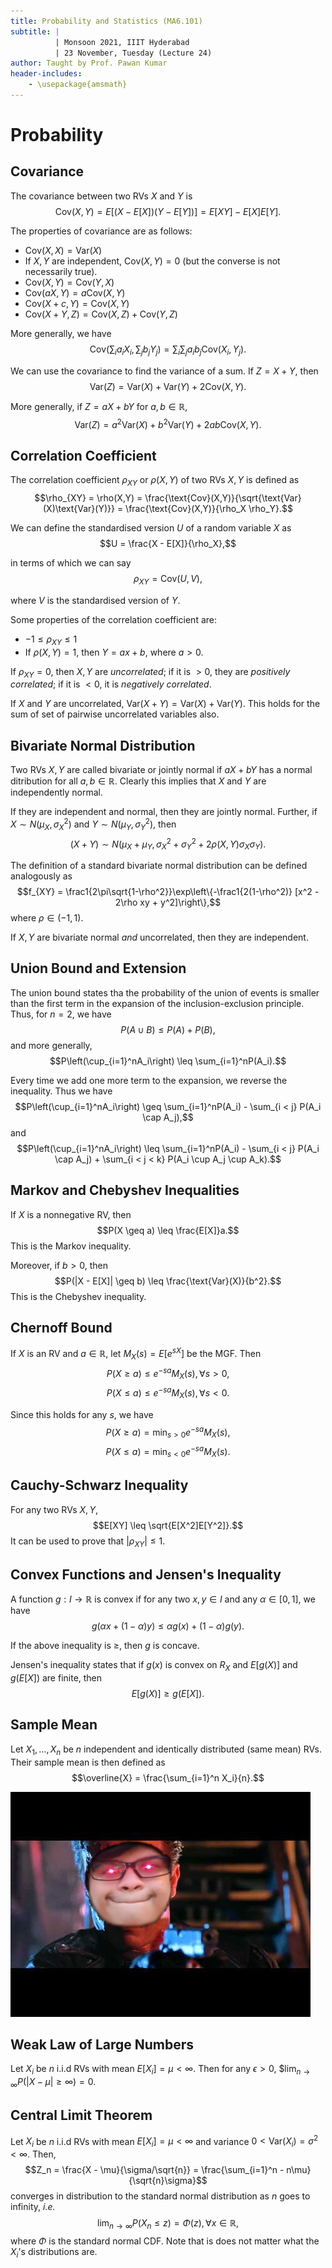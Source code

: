 ```yaml
---
title: Probability and Statistics (MA6.101)
subtitle: |
          | Monsoon 2021, IIIT Hyderabad
          | 23 November, Tuesday (Lecture 24)
author: Taught by Prof. Pawan Kumar
header-includes: 
    - \usepackage{amsmath}
---
```


# Probability
## Covariance
The covariance between two RVs $X$ and $Y$ is
$$\text{Cov}(X,Y) = E[(X - E[X])(Y - E[Y])] = E[XY] - E[X]E[Y].$$

The properties of covariance are as follows:

* $\text{Cov}(X,X) = \text{Var}(X)$
* If $X, Y$ are independent, $\text{Cov}(X,Y) = 0$ (but the converse is not necessarily true).
* $\text{Cov}(X,Y) = \text{Cov}(Y,X)$
* $\text{Cov}(aX,Y) = a\text{Cov}(X,Y)$
* $\text{Cov}(X + c, Y) = \text{Cov}(X,Y)$
* $\text{Cov}(X + Y, Z) = \text{Cov}(X,Z) + \text{Cov}(Y,Z)$

More generally, we have
$$\text{Cov}\left( \sum_i a_iX_i, \sum_j b_j Y_j \right) = \sum_i \sum_j a_ib_j\text{Cov}(X_i,Y_j).$$

We can use the covariance to find the variance of a sum. If $Z = X + Y$, then
$$\text{Var}(Z) = \text{Var}(X) + \text{Var}(Y) + 2\text{Cov}(X,Y).$$

More generally, if $Z = aX + bY$ for $a, b \in \mathbb{R}$,
$$\text{Var}(Z) = a^2\text{Var}(X) + b^2\text{Var}(Y) + 2ab\text{Cov}(X,Y).$$

## Correlation Coefficient
The correlation coefficient $\rho_{XY}$ or $\rho(X,Y)$ of two RVs $X, Y$ is defined as
$$\rho_{XY} = \rho(X,Y) = \frac{\text{Cov}(X,Y)}{\sqrt{\text{Var}(X)\text{Var}(Y)}} = \frac{\text{Cov}(X,Y)}{\rho_X \rho_Y}.$$

We can define the standardised version $U$ of a random variable $X$ as
$$U = \frac{X - E[X]}{\rho_X},$$

in terms of which we can say
$$\rho_{XY} = \text{Cov}(U,V),$$

where $V$ is the standardised version of $Y$.  

Some properties of the correlation coefficient are:

* $-1 \leq \rho_{XY} \leq 1$
* If $\rho(X,Y) = 1$, then $Y = ax + b$, where $a > 0$.

If $\rho_{XY} = 0$, then $X, Y$ are *uncorrelated*; if it is $> 0$, they are *positively correlated*; if it is $< 0$, it is *negatively correlated*.  

If $X$ and $Y$ are uncorrelated, $\text{Var}(X+Y) = \text{Var}(X) + \text{Var}(Y)$. This holds for the sum of set of pairwise uncorrelated variables also.

## Bivariate Normal Distribution
Two RVs $X, Y$ are called bivariate or jointly normal if $aX + bY$ has a normal ditribution for all $a, b \in \mathbb{R}$. Clearly this implies that $X$ and $Y$ are independently normal.  

If they are independent and normal, then they are jointly normal. Further, if $X \sim N(\mu_X, \sigma_X^2)$ and $Y \sim N(\mu_Y, \sigma_Y^2)$, then
$$(X + Y) \sim N(\mu_X + \mu_Y, \sigma_X^2 + \sigma_Y^2 + 2\rho(X,Y)\sigma_X \sigma_Y).$$

The definition of a standard bivariate normal distribution can be defined analogously as
$$f_{XY} = \frac1{2\pi\sqrt{1-\rho^2}}\exp\left\{-\frac1{2(1-\rho^2)} [x^2 - 2\rho xy + y^2]\right\},$$
where $\rho \in (-1, 1)$.

If $X, Y$ are bivariate normal *and* uncorrelated, then they are independent.

## Union Bound and Extension
The union bound states tha the probability of the union of events is smaller than the first term in the expansion of the inclusion-exclusion principle. Thus, for $n=2$, we have
$$P(A \cup B) \leq P(A) + P(B),$$
and more generally,
$$P\left(\cup_{i=1}^nA_i\right) \leq \sum_{i=1}^nP(A_i).$$

Every time we add one more term to the expansion, we reverse the inequality. Thus we have
$$P\left(\cup_{i=1}^nA_i\right) \geq \sum_{i=1}^nP(A_i) - \sum_{i < j} P(A_i \cap A_j),$$
and
$$P\left(\cup_{i=1}^nA_i\right) \leq \sum_{i=1}^nP(A_i) - \sum_{i < j} P(A_i \cap A_j) + \sum_{i < j < k} P(A_i \cup A_j \cup A_k).$$

## Markov and Chebyshev Inequalities
If $X$ is a nonnegative RV, then
$$P(X \geq a) \leq \frac{E[X]}a.$$
This is the Markov inequality.  

Moreover, if $b > 0$, then
$$P(|X - E[X]| \geq b) \leq \frac{\text{Var}(X)}{b^2}.$$
This is the Chebyshev inequality.

## Chernoff Bound
If $X$ is an RV and $a \in \mathbb{R}$, let $M_X(s) = E[e^{sX}]$ be the MGF. Then
$$P(X \geq a) \leq e^{-sa}M_X(s), \forall s > 0,$$
$$P(X \leq a) \leq e^{-sa}M_X(s), \forall s < 0.$$

Since this holds for any $s$, we have
$$P(X \geq a) = \min_{s > 0} e^{-sa}M_X(s),$$
$$P(X \leq a) = \min_{s < 0} e^{-sa}M_X(s).$$

## Cauchy-Schwarz Inequality
For any two RVs $X, Y$,
$$E[XY] \leq \sqrt{E[X^2]E[Y^2]}.$$
It can be used to prove that $|\rho_{XY}| \leq 1$.

## Convex Functions and Jensen's Inequality
A function $g : I \to \mathbb{R}$ is convex if for any two $x, y \in I$ and any $\alpha \in [0,1]$, we have
$$g(\alpha x + (1-\alpha)y) \leq \alpha g(x) + (1-\alpha)g(y).$$

If the above inequality is $\geq$, then $g$ is concave.  

Jensen's inequality states that if $g(x)$ is convex on $R_X$ and $E[g(X)]$ and $g(E[X])$ are finite, then
$$E[g(X)] \geq g(E[X]).$$

## Sample Mean
Let $X_1, \dots, X_n$ be $n$ independent and identically distributed (same mean) RVs. Their sample mean is then defined as
$$\overline{X} = \frac{\sum_{i=1}^n X_i}{n}.$$

![George's Art](george.png)

## Weak Law of Large Numbers
Let $X_i$ be $n$ i.i.d RVs with mean $E[X_i] = \mu < \infty.$ Then for any $\epsilon > 0$,
$$\lim_{n \to \infty} P(|X - \mu| \geq \infty) = 0.$

## Central Limit Theorem
Let $X_i$ be $n$ i.i.d RVs with mean $E[X_i] = \mu < \infty$ and variance $0 < \text{Var}(X_i) = \sigma^2 < \infty$. Then,
$$Z_n = \frac{X - \mu}{\sigma/\sqrt{n}} = \frac{\sum_{i=1}^n - n\mu}{\sqrt{n}\sigma}$$
converges in distribution to the standard normal distribution as $n$ goes to infinity, *i.e.*
$$\lim_{n\to\infty}P(X_n \leq z) = \Phi(z), \forall x \in \mathbb{R},$$
where $\Phi$ is the standard normal CDF. Note that is does not matter what the $X_i$'s distributions are.
